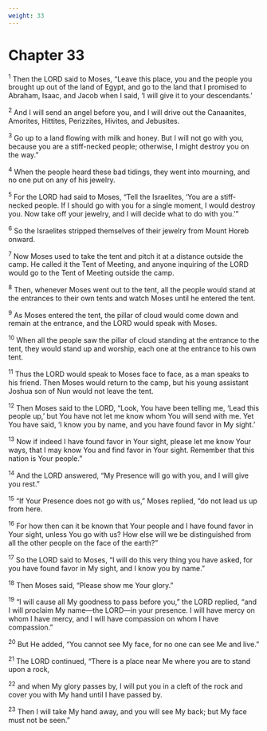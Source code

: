 ```yaml
---
weight: 33
---
```


# Chapter 33

<sup>1</sup> Then the LORD said to Moses, “Leave this place, you and the people you brought up out of the land of Egypt, and go to the land that I promised to Abraham, Isaac, and Jacob when I said, ‘I will give it to your descendants.’ 

<sup>2</sup> And I will send an angel before you, and I will drive out the Canaanites, Amorites, Hittites, Perizzites, Hivites, and Jebusites. 

<sup>3</sup> Go up to a land flowing with milk and honey. But I will not go with you, because you are a stiff-necked people; otherwise, I might destroy you on the way.” 

<sup>4</sup> When the people heard these bad tidings, they went into mourning, and no one put on any of his jewelry. 

<sup>5</sup> For the LORD had said to Moses, “Tell the Israelites, ‘You are a stiff-necked people. If I should go with you for a single moment, I would destroy you. Now take off your jewelry, and I will decide what to do with you.’” 

<sup>6</sup> So the Israelites stripped themselves of their jewelry from Mount Horeb onward. 

<sup>7</sup> Now Moses used to take the tent and pitch it at a distance outside the camp. He called it the Tent of Meeting, and anyone inquiring of the LORD would go to the Tent of Meeting outside the camp. 

<sup>8</sup> Then, whenever Moses went out to the tent, all the people would stand at the entrances to their own tents and watch Moses until he entered the tent. 

<sup>9</sup> As Moses entered the tent, the pillar of cloud would come down and remain at the entrance, and the LORD would speak with Moses. 

<sup>10</sup> When all the people saw the pillar of cloud standing at the entrance to the tent, they would stand up and worship, each one at the entrance to his own tent. 

<sup>11</sup> Thus the LORD would speak to Moses face to face, as a man speaks to his friend. Then Moses would return to the camp, but his young assistant Joshua son of Nun would not leave the tent. 

<sup>12</sup> Then Moses said to the LORD, “Look, You have been telling me, ‘Lead this people up,’ but You have not let me know whom You will send with me. Yet You have said, ‘I know you by name, and you have found favor in My sight.’ 

<sup>13</sup> Now if indeed I have found favor in Your sight, please let me know Your ways, that I may know You and find favor in Your sight. Remember that this nation is Your people.” 

<sup>14</sup> And the LORD answered, “My Presence will go with you, and I will give you rest.” 

<sup>15</sup> “If Your Presence does not go with us,” Moses replied, “do not lead us up from here. 

<sup>16</sup> For how then can it be known that Your people and I have found favor in Your sight, unless You go with us? How else will we be distinguished from all the other people on the face of the earth?” 

<sup>17</sup> So the LORD said to Moses, “I will do this very thing you have asked, for you have found favor in My sight, and I know you by name.” 

<sup>18</sup> Then Moses said, “Please show me Your glory.” 

<sup>19</sup> “I will cause all My goodness to pass before you,” the LORD replied, “and I will proclaim My name—the LORD—in your presence. I will have mercy on whom I have mercy, and I will have compassion on whom I have compassion.” 

<sup>20</sup> But He added, “You cannot see My face, for no one can see Me and live.” 

<sup>21</sup> The LORD continued, “There is a place near Me where you are to stand upon a rock, 

<sup>22</sup> and when My glory passes by, I will put you in a cleft of the rock and cover you with My hand until I have passed by. 

<sup>23</sup> Then I will take My hand away, and you will see My back; but My face must not be seen.” 


